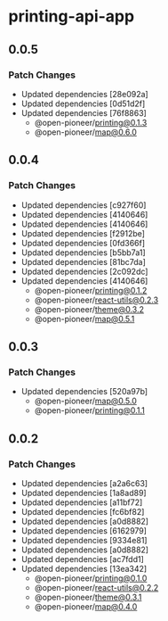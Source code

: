 # printing-api-app

## 0.0.5

### Patch Changes

-   Updated dependencies [28e092a]
-   Updated dependencies [0d51d2f]
-   Updated dependencies [76f8863]
    -   @open-pioneer/printing@0.1.3
    -   @open-pioneer/map@0.6.0

## 0.0.4

### Patch Changes

-   Updated dependencies [c927f60]
-   Updated dependencies [4140646]
-   Updated dependencies [4140646]
-   Updated dependencies [f2912be]
-   Updated dependencies [0fd366f]
-   Updated dependencies [b5bb7a1]
-   Updated dependencies [81bc7da]
-   Updated dependencies [2c092dc]
-   Updated dependencies [4140646]
    -   @open-pioneer/printing@0.1.2
    -   @open-pioneer/react-utils@0.2.3
    -   @open-pioneer/theme@0.3.2
    -   @open-pioneer/map@0.5.1

## 0.0.3

### Patch Changes

-   Updated dependencies [520a97b]
    -   @open-pioneer/map@0.5.0
    -   @open-pioneer/printing@0.1.1

## 0.0.2

### Patch Changes

-   Updated dependencies [a2a6c63]
-   Updated dependencies [1a8ad89]
-   Updated dependencies [a11bf72]
-   Updated dependencies [fc6bf82]
-   Updated dependencies [a0d8882]
-   Updated dependencies [6162979]
-   Updated dependencies [9334e81]
-   Updated dependencies [a0d8882]
-   Updated dependencies [ac7fdd1]
-   Updated dependencies [13ea342]
    -   @open-pioneer/printing@0.1.0
    -   @open-pioneer/react-utils@0.2.2
    -   @open-pioneer/theme@0.3.1
    -   @open-pioneer/map@0.4.0
